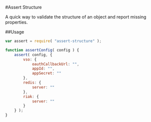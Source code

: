 #Assert Structure

A quick way to validate the structure of an object and report missing properties.

##Usage
```javascript
var assert = require( "assert-structure" );

function assertConfig( config ) {
	assert( config, {
		vso: {
			oauthCallbackUrl: "",
			appId: "",
			appSecret: ""
		},
		redis: {
			server: ""
		},
		riak: {
			server: ""
		}
	} );
}

```
